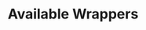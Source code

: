 ---
id: wrappers
title: Available Wrappers
description: Defines and explains available wrappers
position: 3
---